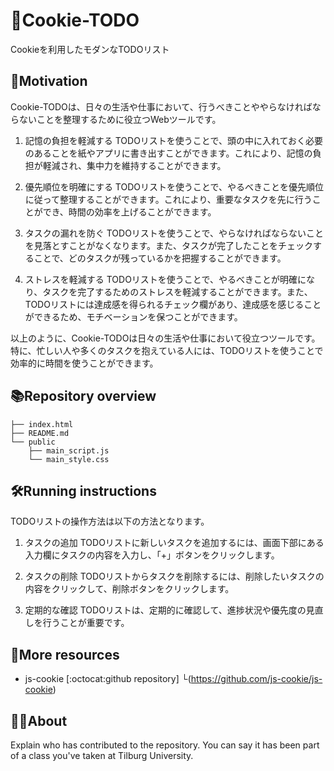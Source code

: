 #  🍪Cookie-TODO
Cookieを利用したモダンなTODOリスト


## 📝Motivation
Cookie-TODOは、日々の生活や仕事において、行うべきことややらなければならないことを整理するために役立つWebツールです。

1. 記憶の負担を軽減する
TODOリストを使うことで、頭の中に入れておく必要のあることを紙やアプリに書き出すことができます。これにより、記憶の負担が軽減され、集中力を維持することができます。

1. 優先順位を明確にする
TODOリストを使うことで、やるべきことを優先順位に従って整理することができます。これにより、重要なタスクを先に行うことができ、時間の効率を上げることができます。

1. タスクの漏れを防ぐ
TODOリストを使うことで、やらなければならないことを見落とすことがなくなります。また、タスクが完了したことをチェックすることで、どのタスクが残っているかを把握することができます。

1. ストレスを軽減する
TODOリストを使うことで、やるべきことが明確になり、タスクを完了するためのストレスを軽減することができます。また、TODOリストには達成感を得られるチェック欄があり、達成感を感じることができるため、モチベーションを保つことができます。

以上のように、Cookie-TODOは日々の生活や仕事において役立つツールです。特に、忙しい人や多くのタスクを抱えている人には、TODOリストを使うことで効率的に時間を使うことができます。


## 📚Repository overview


```
├── index.html
├── README.md
└── public
    ├── main_script.js
    └── main_style.css
```

## 🛠Running instructions

TODOリストの操作方法は以下の方法となります。

1. タスクの追加
TODOリストに新しいタスクを追加するには、画面下部にある入力欄にタスクの内容を入力し、「+」ボタンをクリックします。

1. タスクの削除
TODOリストからタスクを削除するには、削除したいタスクの内容をクリックして、削除ボタンをクリックします。

1. 定期的な確認
TODOリストは、定期的に確認して、進捗状況や優先度の見直しを行うことが重要です。

## 📡More resources

- js-cookie
[:octocat:github repository]
└(https://github.com/js-cookie/js-cookie)


## 🤷🏼About

Explain who has contributed to the repository. You can say it has been part of a class you've taken at Tilburg University.
